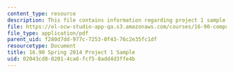 ```yaml
---
content_type: resource
description: This file contains information regarding project 1 sample.
file: https://ol-ocw-studio-app-qa.s3.amazonaws.com/courses/16-90-computational-methods-in-aerospace-engineering-spring-2014/02043cd802014ca6fcf58add4d3ffe4b_MIT16_90S14_AF_project1.pdf
file_type: application/pdf
parent_uid: f280d7dd-977c-7253-0f43-76c2e35fc1df
resourcetype: Document
title: 16.90 Spring 2014 Project 1 Sample
uid: 02043cd8-0201-4ca6-fcf5-8add4d3ffe4b
---
```

